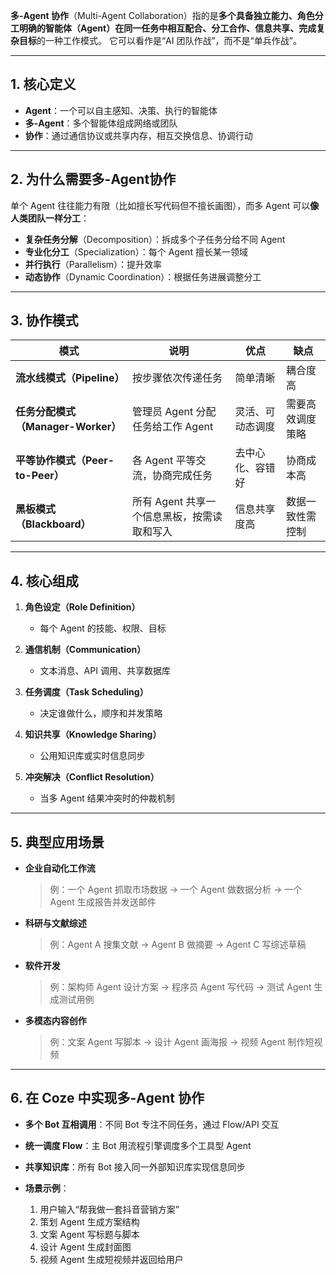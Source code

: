 **多-Agent 协作**（Multi-Agent Collaboration）指的是**多个具备独立能力、角色分工明确的智能体（Agent）在同一任务中相互配合、分工合作、信息共享、完成复杂目标**的一种工作模式。
它可以看作是“AI 团队作战”，而不是“单兵作战”。

---

## 1. 核心定义

* **Agent**：一个可以自主感知、决策、执行的智能体
* **多-Agent**：多个智能体组成网络或团队
* **协作**：通过通信协议或共享内存，相互交换信息、协调行动

---

## 2. 为什么需要多-Agent协作

单个 Agent 往往能力有限（比如擅长写代码但不擅长画图），而多 Agent 可以**像人类团队一样分工**：

* **复杂任务分解**（Decomposition）：拆成多个子任务分给不同 Agent
* **专业化分工**（Specialization）：每个 Agent 擅长某一领域
* **并行执行**（Parallelism）：提升效率
* **动态协作**（Dynamic Coordination）：根据任务进展调整分工

---

## 3. 协作模式

| 模式                         | 说明                        | 优点       | 缺点       |
| -------------------------- | ------------------------- | -------- | -------- |
| **流水线模式（Pipeline）**        | 按步骤依次传递任务                 | 简单清晰     | 耦合度高     |
| **任务分配模式（Manager-Worker）** | 管理员 Agent 分配任务给工作 Agent   | 灵活、可动态调度 | 需要高效调度策略 |
| **平等协作模式（Peer-to-Peer）**   | 各 Agent 平等交流，协商完成任务       | 去中心化、容错好 | 协商成本高    |
| **黑板模式（Blackboard）**       | 所有 Agent 共享一个信息黑板，按需读取和写入 | 信息共享度高   | 数据一致性需控制 |

---

## 4. 核心组成

1. **角色设定（Role Definition）**

   * 每个 Agent 的技能、权限、目标
2. **通信机制（Communication）**

   * 文本消息、API 调用、共享数据库
3. **任务调度（Task Scheduling）**

   * 决定谁做什么，顺序和并发策略
4. **知识共享（Knowledge Sharing）**

   * 公用知识库或实时信息同步
5. **冲突解决（Conflict Resolution）**

   * 当多 Agent 结果冲突时的仲裁机制

---

## 5. 典型应用场景

* **企业自动化工作流**

  > 例：一个 Agent 抓取市场数据 → 一个 Agent 做数据分析 → 一个 Agent 生成报告并发送邮件
* **科研与文献综述**

  > 例：Agent A 搜集文献 → Agent B 做摘要 → Agent C 写综述草稿
* **软件开发**

  > 例：架构师 Agent 设计方案 → 程序员 Agent 写代码 → 测试 Agent 生成测试用例
* **多模态内容创作**

  > 例：文案 Agent 写脚本 → 设计 Agent 画海报 → 视频 Agent 制作短视频

---

## 6. 在 Coze 中实现多-Agent 协作

* **多个 Bot 互相调用**：不同 Bot 专注不同任务，通过 Flow/API 交互
* **统一调度 Flow**：主 Bot 用流程引擎调度多个工具型 Agent
* **共享知识库**：所有 Bot 接入同一外部知识库实现信息同步
* **场景示例**：

  1. 用户输入“帮我做一套抖音营销方案”
  2. 策划 Agent 生成方案结构
  3. 文案 Agent 写标题与脚本
  4. 设计 Agent 生成封面图
  5. 视频 Agent 生成短视频并返回给用户


